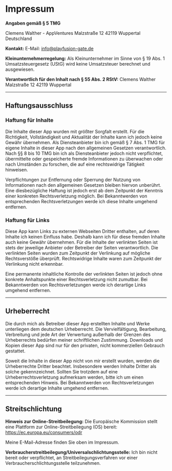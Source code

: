 # Impressum

**Angaben gemäß § 5 TMG**

Clemens Walther - AppVentures
Malzstraße 12
42119 Wuppertal
Deutschland

**Kontakt:**
E-Mail: info@playfusion-gate.de

**Kleinunternehmerregelung:**
Als Kleinunternehmer im Sinne von § 19 Abs. 1 Umsatzsteuergesetz (UStG) wird keine Umsatzsteuer berechnet und ausgewiesen.

**Verantwortlich für den Inhalt nach § 55 Abs. 2 RStV:**
Clemens Walther
Malzstraße 12
42119 Wuppertal

---

## Haftungsausschluss

### Haftung für Inhalte

Die Inhalte dieser App wurden mit größter Sorgfalt erstellt. Für die Richtigkeit, Vollständigkeit und Aktualität der Inhalte kann ich jedoch keine Gewähr übernehmen. Als Diensteanbieter bin ich gemäß § 7 Abs. 1 TMG für eigene Inhalte in dieser App nach den allgemeinen Gesetzen verantwortlich. Nach §§ 8 bis 10 TMG bin ich als Diensteanbieter jedoch nicht verpflichtet, übermittelte oder gespeicherte fremde Informationen zu überwachen oder nach Umständen zu forschen, die auf eine rechtswidrige Tätigkeit hinweisen.

Verpflichtungen zur Entfernung oder Sperrung der Nutzung von Informationen nach den allgemeinen Gesetzen bleiben hiervon unberührt. Eine diesbezügliche Haftung ist jedoch erst ab dem Zeitpunkt der Kenntnis einer konkreten Rechtsverletzung möglich. Bei Bekanntwerden von entsprechenden Rechtsverletzungen werde ich diese Inhalte umgehend entfernen.

### Haftung für Links

Diese App kann Links zu externen Webseiten Dritter enthalten, auf deren Inhalte ich keinen Einfluss habe. Deshalb kann ich für diese fremden Inhalte auch keine Gewähr übernehmen. Für die Inhalte der verlinkten Seiten ist stets der jeweilige Anbieter oder Betreiber der Seiten verantwortlich. Die verlinkten Seiten wurden zum Zeitpunkt der Verlinkung auf mögliche Rechtsverstöße überprüft. Rechtswidrige Inhalte waren zum Zeitpunkt der Verlinkung nicht erkennbar.

Eine permanente inhaltliche Kontrolle der verlinkten Seiten ist jedoch ohne konkrete Anhaltspunkte einer Rechtsverletzung nicht zumutbar. Bei Bekanntwerden von Rechtsverletzungen werde ich derartige Links umgehend entfernen.

---

## Urheberrecht

Die durch mich als Betreiber dieser App erstellten Inhalte und Werke unterliegen dem deutschen Urheberrecht. Die Vervielfältigung, Bearbeitung, Verbreitung und jede Art der Verwertung außerhalb der Grenzen des Urheberrechts bedürfen meiner schriftlichen Zustimmung. Downloads und Kopien dieser App sind nur für den privaten, nicht kommerziellen Gebrauch gestattet.

Soweit die Inhalte in dieser App nicht von mir erstellt wurden, werden die Urheberrechte Dritter beachtet. Insbesondere werden Inhalte Dritter als solche gekennzeichnet. Sollten Sie trotzdem auf eine Urheberrechtsverletzung aufmerksam werden, bitte ich um einen entsprechenden Hinweis. Bei Bekanntwerden von Rechtsverletzungen werde ich derartige Inhalte umgehend entfernen.

---

## Streitschlichtung

**Hinweis zur Online-Streitbeilegung:**
Die Europäische Kommission stellt eine Plattform zur Online-Streitbeilegung (OS) bereit:
https://ec.europa.eu/consumers/odr

Meine E-Mail-Adresse finden Sie oben im Impressum.

**Verbraucherstreitbeilegung/Universalschlichtungsstelle:**
Ich bin nicht bereit oder verpflichtet, an Streitbeilegungsverfahren vor einer Verbraucherschlichtungsstelle teilzunehmen.
